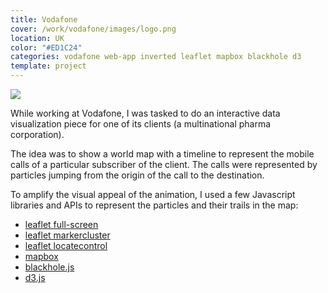 ```yaml
---
title: Vodafone
cover: /work/vodafone/images/logo.png
location: UK
color: "#ED1C24"
categories: vodafone web-app inverted leaflet mapbox blackhole d3
template: project
---
```


![](/work/vodafone/images/1.png)

While working at Vodafone, I was tasked to do an interactive data visualization piece for one of its clients (a multinational pharma corporation).

The idea was to show a world map with a timeline to represent the mobile calls of a particular subscriber of the client. The calls were represented by particles jumping from the origin of the call to the destination.

To amplify the visual appeal of the animation, I used a few Javascript libraries and APIs to represent the particles and their trails in the map:

- [leaflet full-screen](https://github.com/Leaflet/Leaflet.fullscreen)
- [leaflet markercluster](https://github.com/Leaflet/Leaflet.markercluster)
- [leaflet locatecontrol](https://github.com/domoritz/leaflet-locatecontrol)
- [mapbox](https://docs.mapbox.com/mapbox.js/api/v3.1.1/)
- [blackhole.js](https://github.com/artzub/blackhole.js)
- [d3.js](https://d3js.org/)
